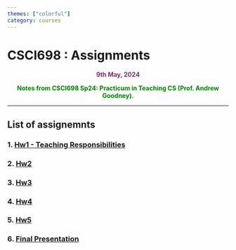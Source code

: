 ```yaml
---
themes: ["colorful"]
category: courses
---
```


# CSCI698 : Assignments
<p style="text-align:center; color:#7A306C"> <b>9th May, 2024</b> </p>
<p style='text-align:center;color:green'><b>
Notes from CSCI698 Sp24: Practicum in Teaching CS (Prof. Andrew Goodney).</b></p>


---


## List of assignemnts

### 1. [Hw1 - Teaching Responsibilities](hw1)
### 2. [Hw2](hw2)
### 3. [Hw3](hw3)
### 4. [Hw4](hw4)
### 5. [Hw5](hw5)
### 6. [Final Presentation](final_presentation)

